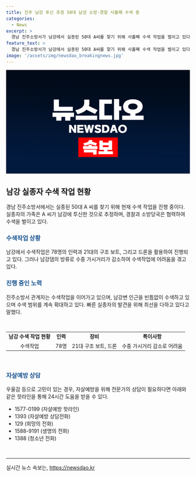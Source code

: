 ```yaml
---
title: 진주 남강 투신 추정 50대 남성 소방·경찰 사흘째 수색 중
categories:
  - News
excerpt: >
  경남 진주소방서가 남강에서 실종된 50대 A씨를 찾기 위해 사흘째 수색 작업을 벌이고 있다. A씨의 아내가 실종을 신고한 후 경찰과 소방, 의용소방대가 협력하여 78명의 인력과 21대의 장비, 드론을 활용해 수색 작업을 진행 중이지만 강의 탁도가 높아 어려움을 겪고 있다. 진주소방서 관계자는 남강변 인근을 빈틈없이 수색하고 있고 수색 범위를 넓혀가고 있다며 실종자 수색에 최선을 다하고 있다고 말했다. (문자수: 156)
feature_text: >
  경남 진주소방서가 남강에서 실종된 50대 A씨를 찾기 위해 사흘째 수색 작업을 벌이고 있다. A씨의 아내가 실종을 신고한 후 경찰과 소방, 의용소방대가 협력하여 78명의 인력과 21대의 장비, 드론을 활용해 수색 작업을 진행 중이지만 강의 탁도가 높아 어려움을 겪고 있다. 진주소방서 관계자는 남강변 인근을 빈틈없이 수색하고 있고 수색 범위를 넓혀가고 있다며 실종자 수색에 최선을 다하고 있다고 말했다. (문자수: 156)
image: '/assets/img/newsdao_breakingnews.jpg'
---
```


<p><img src="/assets/img/newsdao_breakingnews.jpg" alt="bookingtag 속보" /></p>

<h2 data-ke-size="size26">남강 실종자 수색 작업 현황</h2>

<p data-ke-size="size16">경남 진주소방서에서는 실종된 50대 A 씨를 찾기 위해 현재 수색 작업을 진행 중이다. 실종자의 가족은 A 씨가 남강에 투신한 것으로 추정하며, 경찰과 소방당국은 협력하여 수색을 벌이고 있다.</p>

<h3><b><span style="color: #1a5490;">수색작업 상황</span></b></h3>

<p data-ke-size="size16">남강에서 수색작업은 78명의 인력과 21대의 구조 보트, 그리고 드론을 활용하여 진행되고 있다. 그러나 남강댐의 방류로 수중 가시거리가 감소하여 수색작업에 어려움을 겪고 있다.</p>

<h3><b><span style="color: #1a5490;">진행 중인 노력</span></b></h3>

<p data-ke-size="size16">진주소방서 관계자는 수색작업을 이어가고 있으며, 남강변 인근을 빈틈없이 수색하고 있으며 수색 범위를 계속 확대하고 있다. 빠른 실종자의 발견을 위해 최선을 다하고 있다고 말했다.</p>

<p data-ke-size="size16">&nbsp;</p>

<table>
    <tbody>
        <tr>
            <td style="text-align: center; height: 17px;"><b>남강 수색 작업 현황</b></td>
            <td style="text-align: center; height: 17px;"><b>인력</b></td>
            <td style="text-align: center; height: 17px;"><b>장비</b></td>
            <td style="text-align: center; height: 17px;"><b>특이사항</b></td>
        </tr>
        <tr>
            <td style="text-align: center; height: 17px;">수색작업</td>
            <td style="text-align: center; height: 17px;">78명</td>
            <td style="text-align: center; height: 17px;">21대 구조 보트, 드론</td>
            <td style="text-align: center; height: 17px;">수중 가시거리 감소로 어려움</td>
        </tr>
    </tbody>
</table>

<p data-ke-size="size16">&nbsp;</p>

<h3><b><span style="color: #1a5490;">자살예방 상담</span></b></h3>

<p data-ke-size="size16">우울감 등으로 고민이 있는 경우, 자살예방을 위해 전문가의 상담이 필요하다면 아래와 같은 핫라인을 통해 24시간 도움을 받을 수 있다. </p>

<ul>
    <li>1577-0199 (자살예방 핫라인)</li>
    <li>1393 (자살예방 상담전화)</li>
    <li>129 (희망의 전화)</li>
    <li>1588-9191 (생명의 전화)</li>
    <li>1388 (청소년 전화)</li>
</ul>

<p data-ke-size="size16">&nbsp;</p>

<hr>
실시간 뉴스 속보는, <a href="https://newsdao.kr" rel="dofollow">https://newsdao.kr</a>


